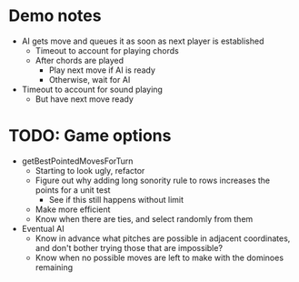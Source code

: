 # Demo notes
* AI gets move and queues it as soon as next player is established
    * Timeout to account for playing chords
    * After chords are played
        * Play next move if AI is ready
        * Otherwise, wait for AI
* Timeout to account for sound playing
    * But have next move ready

# TODO: Game options
* getBestPointedMovesForTurn
    * Starting to look ugly, refactor
    * Figure out why adding long sonority rule to rows increases the points for a unit test
        * See if this still happens without limit
    * Make more efficient
    * Know when there are ties, and select randomly from them
* Eventual AI
    * Know in advance what pitches are possible in adjacent coordinates, and don't bother trying those that are impossible?
    * Know when no possible moves are left to make with the dominoes remaining
